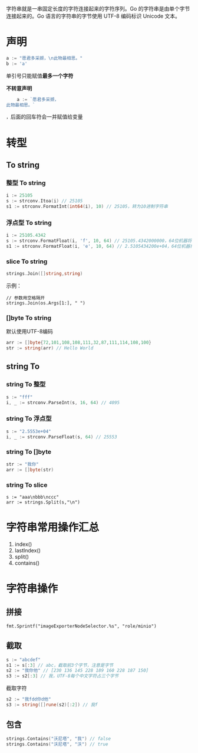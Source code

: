 字符串就是一串固定长度的字符连接起来的字符序列。Go 的字符串是由单个字节连接起来的。Go 语言的字符串的字节使用 UTF-8 编码标识 Unicode 文本。

# 声明

```go
a := "愿君多采撷，\n此物最相思。"
b := 'a'
```

单引号只能赋值**最多一个字符**

**不转意声明**

```go
	a := `愿君多采撷，
此物最相思。`
```

`，`后面的回车符会一并赋值给变量

# 转型

## To string

### 整型 To string

```go
i := 25105
s := strconv.Itoa(i) // 25105
s1 := strconv.FormatInt(int64(i), 10) // 25105，转为10进制字符串
```

### 浮点型 To string

```go
i := 25105.4342
s := strconv.FormatFloat(i, 'f', 10, 64) // 25105.4342000000，64位机器将i精确到小数点10位，f表示不做科学计数
s1 := strconv.FormatFloat(i, 'e', 10, 64) // 2.5105434200e+04，64位机器将i精确到小数点10位，e表示以10为幂做科学计数
```

### slice To string

```go
strings.Join([]string,string)
```

示例：

```golang
// 参数用空格隔开
strings.Join(os.Args[1:], " ")
```

### []byte To string

默认使用UTF-8编码

```go
arr := []byte{72,101,108,108,111,32,87,111,114,108,100}
str := string(arr) // Hello World
```



## string To

### string To 整型

```go
s := "fff"
i, _ := strconv.ParseInt(s, 16, 64) // 4095
```

### string To 浮点型

```go
s := "2.5553e+04"
i, _ := strconv.ParseFloat(s, 64) // 25553
```

### string To []byte

```go
str := "我你"
arr := []byte(str)
```

### string To slice

```golang
s := "aaa\nbbb\nccc"
arr := strings.Split(s,"\n")
```

# 字符串常用操作汇总

1. index()
2. lastIndex()
4. split()
5. contains()

# 字符串操作

## 拼接

```golang
fmt.Sprintf("imageExporterNodeSelector.%s", "role/minio")
```

## 截取

```go
s := "abcdef"
s1 := s[:3] // abc，截取前3个字节，注意是字节
s2 := "我你他" // [230 136 145 228 189 160 228 187 150]
s3 := s2[:3] // 我，UTF-8每个中文字符占三个字节
```

截取字符

```go
s2 := "我fdd你d他" 
s3 := string([]rune(s2)[:2]) // 我f
```

## 包含

```go
strings.Contains("沃尼塔", "我") // false
strings.Contains("沃尼塔", "沃") // true
```

